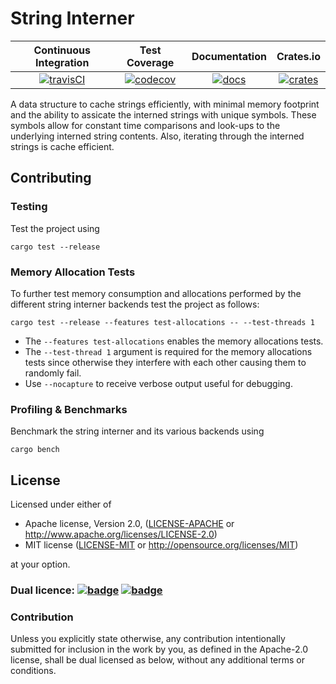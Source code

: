 # String Interner

| Continuous Integration |     Test Coverage    |  Documentation   |       Crates.io      |
|:----------------------:|:--------------------:|:----------------:|:--------------------:|
| [![travisCI][1]][2]    | [![codecov][5]][6]   | [![docs][9]][10] | [![crates][11]][12]  |

A data structure to cache strings efficiently, with minimal memory footprint and the ability to assicate
the interned strings with unique symbols.
These symbols allow for constant time comparisons and look-ups to the underlying interned string contents.
Also, iterating through the interned strings is cache efficient.

[1]: https://github.com/Robbepop/string-interner/workflows/Rust%20-%20Continuous%20Integration/badge.svg?branch=master
[2]: https://github.com/Robbepop/string-interner/actions?query=workflow%3A%22Rust+-+Continuous+Integration%22+branch%3Amaster
[5]:  https://codecov.io/gh/robbepop/string-interner/branch/master/graph/badge.svg
[6]:  https://codecov.io/gh/Robbepop/string-interner/branch/master
[9]:  https://docs.rs/string-interner/badge.svg
[10]: https://docs.rs/string-interner
[11]: https://img.shields.io/crates/v/string-interner.svg
[12]: https://crates.io/crates/string-interner

[license-mit-badge]: https://img.shields.io/badge/license-MIT-blue.svg
[license-apache-badge]: https://img.shields.io/badge/license-APACHE-orange.svg

## Contributing

### Testing

Test the project using
```
cargo test --release
```

### Memory Allocation Tests

To further test memory consumption and allocations performed by the
different string interner backends test the project as follows:
```
cargo test --release --features test-allocations -- --test-threads 1
```

- The `--features test-allocations` enables the memory allocations tests. 
- The `--test-thread 1` argument is required for the memory allocations tests
  since otherwise they interfere with each other causing them to randomly fail.
- Use `--nocapture` to receive verbose output useful for debugging.

### Profiling & Benchmarks

Benchmark the string interner and its various backends using
```
cargo bench
```

## License

Licensed under either of

 * Apache license, Version 2.0, ([LICENSE-APACHE](LICENSE-APACHE) or http://www.apache.org/licenses/LICENSE-2.0)
 * MIT license ([LICENSE-MIT](LICENSE-MIT) or http://opensource.org/licenses/MIT)

at your option.

### Dual licence: [![badge][license-mit-badge]](LICENSE-MIT) [![badge][license-apache-badge]](LICENSE-APACHE)

### Contribution

Unless you explicitly state otherwise, any contribution intentionally submitted
for inclusion in the work by you, as defined in the Apache-2.0 license, shall be dual licensed as below, without any
additional terms or conditions.
